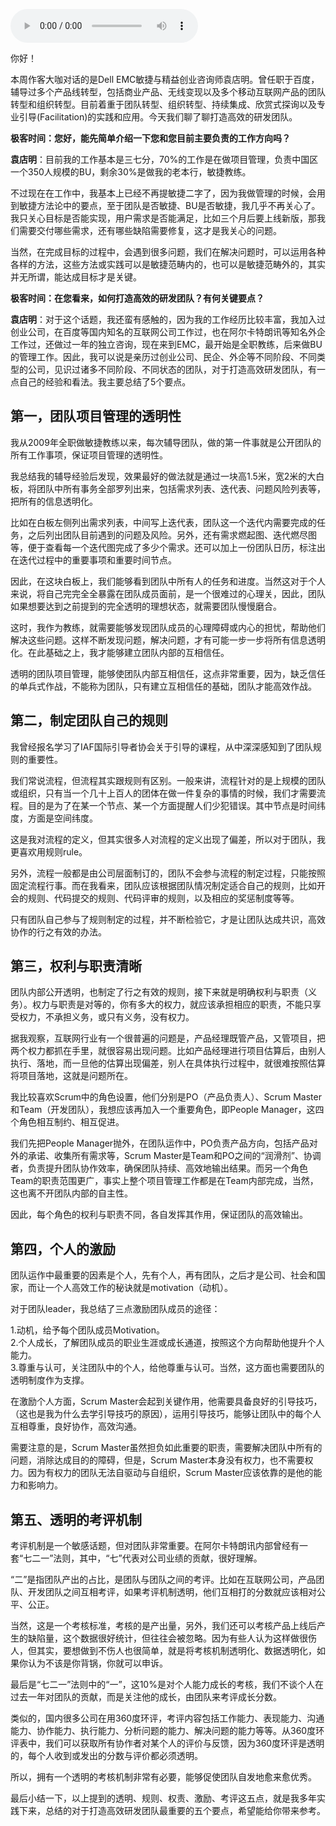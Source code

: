 <audio title="大咖对话 _ 袁店明：打造高效研发团队的五个要点" src="https://static001.geekbang.org/resource/audio/66/af/66f2f72994b2fda52b9e035b6177ebaf.mp3" controls="controls"></audio> 
<p>你好！</p><p>本周作客大咖对话的是Dell EMC敏捷与精益创业咨询师袁店明。曾任职于百度，辅导过多个产品线转型，包括商业产品、无线变现以及多个移动互联网产品的团队转型和组织转型。目前着重于团队转型、组织转型、持续集成、欣赏式探询以及专业引导(Facilitation)的实践和应用。今天我们聊了聊打造高效的研发团队。</p><p><strong>极客时间：您好，能先简单介绍一下您和您目前主要负责的工作方向吗？</strong></p><p><strong>袁店明</strong>：目前我的工作基本是三七分，70%的工作是在做项目管理，负责中国区一个350人规模的BU，剩余30%是做我的老本行，敏捷教练。</p><p>不过现在在工作中，我基本上已经不再提敏捷二字了，因为我做管理的时候，会用到敏捷方法论中的要点，至于团队是否敏捷、BU是否敏捷，我几乎不再关心了。我只关心目标是否能实现，用户需求是否能满足，比如三个月后要上线新版，那我们需要交付哪些需求，还有哪些缺陷需要修复，这才是我关心的问题。</p><p>当然，在完成目标的过程中，会遇到很多问题，我们在解决问题时，可以运用各种各样的方法，这些方法或实践可以是敏捷范畴内的，也可以是敏捷范畴外的，其实并无所谓，能达成目标才是关键。</p><p><strong>极客时间：在您看来，如何打造高效的研发团队？有何关键要点？</strong></p><!-- [[[read_end]]] --><p><strong>袁店明</strong>：对于这个话题，我还蛮有感触的，因为我的工作经历比较丰富，我加入过创业公司，在百度等国内知名的互联网公司工作过，也在阿尔卡特朗讯等知名外企工作过，还做过一年的独立咨询，现在来到EMC，最开始是全职教练，后来做BU的管理工作。因此，我可以说是亲历过创业公司、民企、外企等不同阶段、不同类型的公司，见识过诸多不同阶段、不同状态的团队，对于打造高效研发团队，有一点自己的经验和看法。我主要总结了5个要点。</p><h2>第一，团队项目管理的透明性</h2><p>我从2009年全职做敏捷教练以来，每次辅导团队，做的第一件事就是公开团队的所有工作事项，保证项目管理的透明性。</p><p>我总结我的辅导经验后发现，效果最好的做法就是通过一块高1.5米，宽2米的大白板，将团队中所有事务全部罗列出来，包括需求列表、迭代表、问题风险列表等，把所有的信息透明化。</p><p>比如在白板左侧列出需求列表，中间写上迭代表，团队这一个迭代内需要完成的任务，之后列出团队目前遇到的问题及风险。另外，还有需求燃起图、迭代燃尽图等，便于查看每一个迭代图完成了多少个需求。还可以加上一份团队日历，标注出在迭代过程中的重要事项和重要时间节点。</p><p>因此，在这块白板上，我们能够看到团队中所有人的任务和进度。当然这对于个人来说，将自己完完全全暴露在团队成员面前，是一个很难过的心理关，因此，团队如果想要达到之前提到的完全透明的理想状态，就需要团队慢慢磨合。</p><p>这时，我作为教练，就需要能够发现团队成员的心理障碍或内心的担忧，帮助他们解决这些问题。这样不断发现问题，解决问题，才有可能一步一步将所有信息透明化。在此基础之上，我才能够建立团队内部的互相信任。</p><p>透明的团队项目管理，能够使团队内部互相信任，这点非常重要，因为，缺乏信任的单兵式作战，不能称为团队，只有建立互相信任的基础，团队才能高效作战。</p><h2>第二，制定团队自己的规则</h2><p>我曾经报名学习了IAF国际引导者协会关于引导的课程，从中深深感知到了团队规则的重要性。</p><p>我们常说流程，但流程其实跟规则有区别。一般来讲，流程针对的是上规模的团队或组织，只有当一个几十上百人的团体在做一件复杂的事情的时候，我们才需要流程。目的是为了在某一个节点、某一个方面提醒人们少犯错误。其中节点是时间纬度，方面是空间纬度。</p><p>这是我对流程的定义，但其实很多人对流程的定义出现了偏差，所以对于团队，我更喜欢用规则rule。</p><p>另外，流程一般都是由公司层面制订的，团队不会参与流程的制定过程，只能按照固定流程行事。而在我看来，团队应该根据团队情况制定适合自己的规则，比如开会的规则、代码提交的规则、代码评审的规则，以及相应的奖惩制度等等。</p><p>只有团队自己参与了规则制定的过程，并不断检验它，才是让团队达成共识，高效协作的行之有效的办法。</p><h2>第三，权利与职责清晰</h2><p>团队内部公开透明，也制定了行之有效的规则，接下来就是明确权利与职责（义务）。权力与职责是对等的，你有多大的权力，就应该承担相应的职责，不能只享受权力，不承担义务，或只有义务，没有权力。</p><p>据我观察，互联网行业有一个很普遍的问题是，产品经理既管产品，又管项目，把两个权力都抓在手里，就很容易出现问题。比如产品经理进行项目估算后，由别人执行、落地，而一旦他的估算出现偏差，别人在具体执行过程中，就很难按照估算将项目落地，这就是问题所在。</p><p>我比较喜欢Scrum中的角色设置，他们分别是PO（产品负责人）、Scrum Master和Team（开发团队），我想应该再加入一个重要角色，即People Manager，这四个角色相互制约、相互促进。</p><p>我们先把People Manager抛外，在团队运作中，PO负责产品方向，包括产品对外的承诺、收集所有需求等，Scrum Master是Team和PO之间的“润滑剂”、协调者，负责提升团队协作效率，确保团队持续、高效地输出结果。而另一个角色Team的职责范围更广，事实上整个项目管理工作都是在Team内部完成，当然，这也离不开团队内部的自主性。</p><p>因此，每个角色的权利与职责不同，各自发挥其作用，保证团队的高效输出。</p><h2>第四，个人的激励</h2><p>团队运作中最重要的因素是个人，先有个人，再有团队，之后才是公司、社会和国家，而让一个人高效工作的秘诀就是motivation（动机）。</p><p>对于团队leader，我总结了三点激励团队成员的途径：</p><p>1.动机，给予每个团队成员Motivation。<br>
2.个人成长，了解团队成员的职业生涯或成长通道，按照这个方向帮助他提升个人能力。<br>
3.尊重与认可，关注团队中的个人，给他尊重与认可。当然，这方面也需要团队的透明制度作为支撑。</p><p>在激励个人方面，Scrum Master会起到关键作用，他需要具备良好的引导技巧，（这也是我为什么去学引导技巧的原因），运用引导技巧，能够让团队中的每个人互相尊重，良好协作，高效沟通。</p><p>需要注意的是，Scrum Master虽然担负如此重要的职责，需要解决团队中所有的问题，消除达成目的的障碍，但是，Scrum Master本身没有权力，也不需要权力。因为有权力的团队无法自驱动与自组织，Scrum  Master应该依靠的是他的能力和影响力。</p><h2>第五、透明的考评机制</h2><p>考评机制是一个敏感话题，但对团队非常重要。在阿尔卡特朗讯内部曾经有一套“七二一”法则，其中，“七”代表对公司业绩的贡献，很好理解。</p><p>“二”是指团队产出的占比，是团队与团队之间的考评。比如在互联网公司，产品团队、开发团队之间互相考评，如果考评机制透明，他们互相打的分数就应该相对公平、公正。</p><p>当然，这是一个考核标准，考核的是产出量，另外，我们还可以考核产品上线后产生的缺陷量，这个数据很好统计，但往往会被忽略。因为有些人认为这样做很伤人，但其实，要想做到不伤人也很简单，就是将考核机制透明化、数据透明化，如果你认为不该是你背锅，你就可以申诉。</p><p>最后是“七二一”法则中的“一”，这10%是对个人能力成长的考核，我们不谈个人在过去一年对团队的贡献，而是关注他的成长，由团队来考评成长分数。</p><p>类似的，国内很多公司在用360度环评，考评内容包括工作能力、表现能力、沟通能力、协作能力、执行能力、分析问题的能力、解决问题的能力等等。从360度环评表中，我们可以获取所有协作者对某个人的评价与反馈，因为360度环评是透明的，每个人收到或发出的分数与评价都必须透明。</p><p>所以，拥有一个透明的考核机制非常有必要，能够促使团队自发地愈来愈优秀。</p><p>最后小结一下，以上提到的透明、规则、权责、激励、考评这五点，就是我多年实践下来，总结的对于打造高效研发团队最重要的五个要点，希望能给你带来参考。</p><p></p>